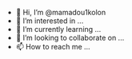 - 👋 Hi, I’m @mamadou1kolon
- 👀 I’m interested in ...
- 🌱 I’m currently learning ...
- 💞️ I’m looking to collaborate on ...
- 📫 How to reach me ...

<!---
mamadou1kolon/mamadou1kolon is a ✨ special ✨ repository because its `README.md` (this file) appears on your GitHub profile.
You can click the Preview link to take a look at your changes.
--->
